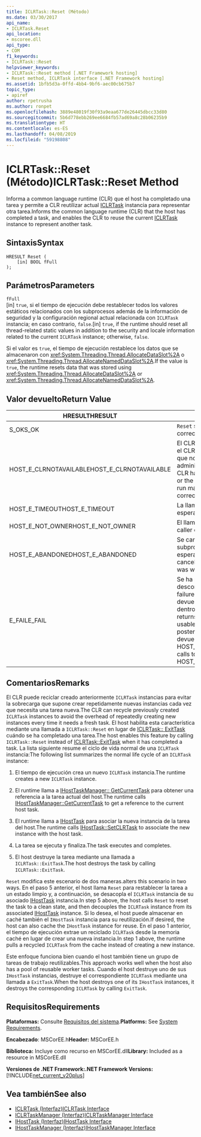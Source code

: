 ```yaml
---
title: ICLRTask::Reset (Método)
ms.date: 03/30/2017
api_name:
- ICLRTask.Reset
api_location:
- mscoree.dll
api_type:
- COM
f1_keywords:
- ICLRTask::Reset
helpviewer_keywords:
- ICLRTask::Reset method [.NET Framework hosting]
- Reset method, ICLRTask interface [.NET Framework hosting]
ms.assetid: 1bfb5d3a-0ffd-4bb4-9bf6-aec00cb675b7
topic_type:
- apiref
author: rpetrusha
ms.author: ronpet
ms.openlocfilehash: 3889e48019f30f93a9eaa677de26445dbcc33d80
ms.sourcegitcommit: 5b6d778ebb269ee6684fb57ad69a8c28b06235b9
ms.translationtype: HT
ms.contentlocale: es-ES
ms.lasthandoff: 04/08/2019
ms.locfileid: "59198808"
---
```

# <a name="iclrtaskreset-method"></a><span data-ttu-id="29712-102">ICLRTask::Reset (Método)</span><span class="sxs-lookup"><span data-stu-id="29712-102">ICLRTask::Reset Method</span></span>
<span data-ttu-id="29712-103">Informa a common language runtime (CLR) que el host ha completado una tarea y permite a CLR reutilizar actual [ICLRTask](../../../../docs/framework/unmanaged-api/hosting/iclrtask-interface.md) instancia para representar otra tarea.</span><span class="sxs-lookup"><span data-stu-id="29712-103">Informs the common language runtime (CLR) that the host has completed a task, and enables the CLR to reuse the current [ICLRTask](../../../../docs/framework/unmanaged-api/hosting/iclrtask-interface.md) instance to represent another task.</span></span>  
  
## <a name="syntax"></a><span data-ttu-id="29712-104">Sintaxis</span><span class="sxs-lookup"><span data-stu-id="29712-104">Syntax</span></span>  
  
```  
HRESULT Reset (  
    [in] BOOL fFull  
);  
```  
  
## <a name="parameters"></a><span data-ttu-id="29712-105">Parámetros</span><span class="sxs-lookup"><span data-stu-id="29712-105">Parameters</span></span>  
 `fFull`  
 <span data-ttu-id="29712-106">[in] `true`, si el tiempo de ejecución debe restablecer todos los valores estáticos relacionados con los subprocesos además de la información de seguridad y la configuración regional actual relacionada con `ICLRTask` instancia; en caso contrario, `false`.</span><span class="sxs-lookup"><span data-stu-id="29712-106">[in] `true`, if the runtime should reset all thread-related static values in addition to the security and locale information related to the current `ICLRTask` instance; otherwise, `false`.</span></span>  
  
 <span data-ttu-id="29712-107">Si el valor es `true`, el tiempo de ejecución restablece los datos que se almacenaron con <xref:System.Threading.Thread.AllocateDataSlot%2A> o <xref:System.Threading.Thread.AllocateNamedDataSlot%2A>.</span><span class="sxs-lookup"><span data-stu-id="29712-107">If the value is `true`, the runtime resets data that was stored using <xref:System.Threading.Thread.AllocateDataSlot%2A> or <xref:System.Threading.Thread.AllocateNamedDataSlot%2A>.</span></span>  
  
## <a name="return-value"></a><span data-ttu-id="29712-108">Valor devuelto</span><span class="sxs-lookup"><span data-stu-id="29712-108">Return Value</span></span>  
  
|<span data-ttu-id="29712-109">HRESULT</span><span class="sxs-lookup"><span data-stu-id="29712-109">HRESULT</span></span>|<span data-ttu-id="29712-110">Descripción</span><span class="sxs-lookup"><span data-stu-id="29712-110">Description</span></span>|  
|-------------|-----------------|  
|<span data-ttu-id="29712-111">S_OK</span><span class="sxs-lookup"><span data-stu-id="29712-111">S_OK</span></span>|`Reset` <span data-ttu-id="29712-112">se devolvió correctamente.</span><span class="sxs-lookup"><span data-stu-id="29712-112">returned successfully.</span></span>|  
|<span data-ttu-id="29712-113">HOST_E_CLRNOTAVAILABLE</span><span class="sxs-lookup"><span data-stu-id="29712-113">HOST_E_CLRNOTAVAILABLE</span></span>|<span data-ttu-id="29712-114">El CLR no se ha cargado en un proceso o el CLR se encuentra en un estado en el que no se puede ejecutar código administrado o procesar la llamada.</span><span class="sxs-lookup"><span data-stu-id="29712-114">The CLR has not been loaded into a process, or the CLR is in a state in which it cannot run managed code or process the call.</span></span> <span data-ttu-id="29712-115">correctamente</span><span class="sxs-lookup"><span data-stu-id="29712-115">successfully</span></span>|  
|<span data-ttu-id="29712-116">HOST_E_TIMEOUT</span><span class="sxs-lookup"><span data-stu-id="29712-116">HOST_E_TIMEOUT</span></span>|<span data-ttu-id="29712-117">La llamada ha agotado el tiempo de espera.</span><span class="sxs-lookup"><span data-stu-id="29712-117">The call timed out.</span></span>|  
|<span data-ttu-id="29712-118">HOST_E_NOT_OWNER</span><span class="sxs-lookup"><span data-stu-id="29712-118">HOST_E_NOT_OWNER</span></span>|<span data-ttu-id="29712-119">El llamador no posee el bloqueo.</span><span class="sxs-lookup"><span data-stu-id="29712-119">The caller does not own the lock.</span></span>|  
|<span data-ttu-id="29712-120">HOST_E_ABANDONED</span><span class="sxs-lookup"><span data-stu-id="29712-120">HOST_E_ABANDONED</span></span>|<span data-ttu-id="29712-121">Se canceló un evento mientras un subproceso bloqueado o fibra estaba esperando en ella.</span><span class="sxs-lookup"><span data-stu-id="29712-121">An event was canceled while a blocked thread or fiber was waiting on it.</span></span>|  
|<span data-ttu-id="29712-122">E_FAIL</span><span class="sxs-lookup"><span data-stu-id="29712-122">E_FAIL</span></span>|<span data-ttu-id="29712-123">Se ha producido un error irrecuperable desconocido.</span><span class="sxs-lookup"><span data-stu-id="29712-123">An unknown catastrophic failure occurred.</span></span> <span data-ttu-id="29712-124">Cuando un método devuelve E_FAIL, CLR ya no es utilizable dentro del proceso.</span><span class="sxs-lookup"><span data-stu-id="29712-124">When a method returns E_FAIL, the CLR is no longer usable within the process.</span></span> <span data-ttu-id="29712-125">Las llamadas posteriores a métodos de hospedaje devuelven HOST_E_CLRNOTAVAILABLE.</span><span class="sxs-lookup"><span data-stu-id="29712-125">Subsequent calls to hosting methods return HOST_E_CLRNOTAVAILABLE.</span></span>|  
  
## <a name="remarks"></a><span data-ttu-id="29712-126">Comentarios</span><span class="sxs-lookup"><span data-stu-id="29712-126">Remarks</span></span>  
 <span data-ttu-id="29712-127">El CLR puede reciclar creado anteriormente `ICLRTask` instancias para evitar la sobrecarga que supone crear repetidamente nuevas instancias cada vez que necesita una tarea nueva.</span><span class="sxs-lookup"><span data-stu-id="29712-127">The CLR can recycle previously created `ICLRTask` instances to avoid the overhead of repeatedly creating new instances every time it needs a fresh task.</span></span> <span data-ttu-id="29712-128">El host habilita esta característica mediante una llamada a `ICLRTask::Reset` en lugar de [ICLRTask:: ExitTask](../../../../docs/framework/unmanaged-api/hosting/iclrtask-exittask-method.md) cuándo se ha completado una tarea.</span><span class="sxs-lookup"><span data-stu-id="29712-128">The host enables this feature by calling `ICLRTask::Reset` instead of [ICLRTask::ExitTask](../../../../docs/framework/unmanaged-api/hosting/iclrtask-exittask-method.md) when it has completed a task.</span></span> <span data-ttu-id="29712-129">La lista siguiente resume el ciclo de vida normal de una `ICLRTask` instancia:</span><span class="sxs-lookup"><span data-stu-id="29712-129">The following list summarizes the normal life cycle of an `ICLRTask` instance:</span></span>  
  
1.  <span data-ttu-id="29712-130">El tiempo de ejecución crea un nuevo `ICLRTask` instancia.</span><span class="sxs-lookup"><span data-stu-id="29712-130">The runtime creates a new `ICLRTask` instance.</span></span>  
  
2.  <span data-ttu-id="29712-131">El runtime llama a [IHostTaskManager:: GetCurrentTask](../../../../docs/framework/unmanaged-api/hosting/ihosttaskmanager-getcurrenttask-method.md) para obtener una referencia a la tarea actual del host.</span><span class="sxs-lookup"><span data-stu-id="29712-131">The runtime calls [IHostTaskManager::GetCurrentTask](../../../../docs/framework/unmanaged-api/hosting/ihosttaskmanager-getcurrenttask-method.md) to get a reference to the current host task.</span></span>  
  
3.  <span data-ttu-id="29712-132">El runtime llama a [IHostTask](../../../../docs/framework/unmanaged-api/hosting/ihosttask-setclrtask-method.md) para asociar la nueva instancia de la tarea del host.</span><span class="sxs-lookup"><span data-stu-id="29712-132">The runtime calls [IHostTask::SetCLRTask](../../../../docs/framework/unmanaged-api/hosting/ihosttask-setclrtask-method.md) to associate the new instance with the host task.</span></span>  
  
4.  <span data-ttu-id="29712-133">La tarea se ejecuta y finaliza.</span><span class="sxs-lookup"><span data-stu-id="29712-133">The task executes and completes.</span></span>  
  
5.  <span data-ttu-id="29712-134">El host destruye la tarea mediante una llamada a `ICLRTask::ExitTask`.</span><span class="sxs-lookup"><span data-stu-id="29712-134">The host destroys the task by calling `ICLRTask::ExitTask`.</span></span>  
  
 `Reset` <span data-ttu-id="29712-135">modifica este escenario de dos maneras.</span><span class="sxs-lookup"><span data-stu-id="29712-135">alters this scenario in two ways.</span></span> <span data-ttu-id="29712-136">En el paso 5 anterior, el host llama `Reset` para restablecer la tarea a un estado limpio y, a continuación, se desacopla el `ICLRTask` instancia de su asociado [IHostTask](../../../../docs/framework/unmanaged-api/hosting/ihosttask-interface.md) instancia.</span><span class="sxs-lookup"><span data-stu-id="29712-136">In step 5 above, the host calls `Reset` to reset the task to a clean state, and then decouples the `ICLRTask` instance from its associated [IHostTask](../../../../docs/framework/unmanaged-api/hosting/ihosttask-interface.md) instance.</span></span> <span data-ttu-id="29712-137">Si lo desea, el host puede almacenar en caché también el `IHostTask` instancia para su reutilización.</span><span class="sxs-lookup"><span data-stu-id="29712-137">If desired, the host can also cache the `IHostTask` instance for reuse.</span></span> <span data-ttu-id="29712-138">En el paso 1 anterior, el tiempo de ejecución extrae un reciclado `ICLRTask` desde la memoria caché en lugar de crear una nueva instancia.</span><span class="sxs-lookup"><span data-stu-id="29712-138">In step 1 above, the runtime pulls a recycled `ICLRTask` from the cache instead of creating a new instance.</span></span>  
  
 <span data-ttu-id="29712-139">Este enfoque funciona bien cuando el host también tiene un grupo de tareas de trabajo reutilizables.</span><span class="sxs-lookup"><span data-stu-id="29712-139">This approach works well when the host also has a pool of reusable worker tasks.</span></span> <span data-ttu-id="29712-140">Cuando el host destruye uno de sus `IHostTask` instancias, destruye el correspondiente `ICLRTask` mediante una llamada a `ExitTask`.</span><span class="sxs-lookup"><span data-stu-id="29712-140">When the host destroys one of its `IHostTask` instances, it destroys the corresponding `ICLRTask` by calling `ExitTask`.</span></span>  
  
## <a name="requirements"></a><span data-ttu-id="29712-141">Requisitos</span><span class="sxs-lookup"><span data-stu-id="29712-141">Requirements</span></span>  
 <span data-ttu-id="29712-142">**Plataformas:** Consulte [Requisitos del sistema](../../../../docs/framework/get-started/system-requirements.md).</span><span class="sxs-lookup"><span data-stu-id="29712-142">**Platforms:** See [System Requirements](../../../../docs/framework/get-started/system-requirements.md).</span></span>  
  
 <span data-ttu-id="29712-143">**Encabezado**: MSCorEE.h</span><span class="sxs-lookup"><span data-stu-id="29712-143">**Header:** MSCorEE.h</span></span>  
  
 <span data-ttu-id="29712-144">**Biblioteca:** Incluye como recurso en MSCorEE.dll</span><span class="sxs-lookup"><span data-stu-id="29712-144">**Library:** Included as a resource in MSCorEE.dll</span></span>  
  
 **<span data-ttu-id="29712-145">Versiones de .NET Framework:</span><span class="sxs-lookup"><span data-stu-id="29712-145">.NET Framework Versions:</span></span>** [!INCLUDE[net_current_v20plus](../../../../includes/net-current-v20plus-md.md)]  
  
## <a name="see-also"></a><span data-ttu-id="29712-146">Vea también</span><span class="sxs-lookup"><span data-stu-id="29712-146">See also</span></span>

- [<span data-ttu-id="29712-147">ICLRTask (Interfaz)</span><span class="sxs-lookup"><span data-stu-id="29712-147">ICLRTask Interface</span></span>](../../../../docs/framework/unmanaged-api/hosting/iclrtask-interface.md)
- [<span data-ttu-id="29712-148">ICLRTaskManager (Interfaz)</span><span class="sxs-lookup"><span data-stu-id="29712-148">ICLRTaskManager Interface</span></span>](../../../../docs/framework/unmanaged-api/hosting/iclrtaskmanager-interface.md)
- [<span data-ttu-id="29712-149">IHostTask (Interfaz)</span><span class="sxs-lookup"><span data-stu-id="29712-149">IHostTask Interface</span></span>](../../../../docs/framework/unmanaged-api/hosting/ihosttask-interface.md)
- [<span data-ttu-id="29712-150">IHostTaskManager (Interfaz)</span><span class="sxs-lookup"><span data-stu-id="29712-150">IHostTaskManager Interface</span></span>](../../../../docs/framework/unmanaged-api/hosting/ihosttaskmanager-interface.md)
